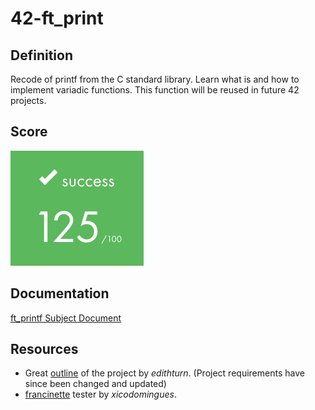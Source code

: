 # 42-ft_print

## Definition
Recode of printf from the C standard library. Learn what is and how to implement variadic functions. This function will be reused in future 42 projects.

## Score
![Score](https://github.com/fractalfeeling/uploads/blob/4e5f7f060cdb8824ca8373d4aa3c65d795a3464b/images/score_bonus.png)

## Documentation
[ft_printf Subject Document](https://github.com/fractalfeeling/uploads/blob/706153dcc01349465c865a07985236d4a7bbe354/docs/ft_printf.pdf)

## Resources
* Great [outline](https://github.com/edithturn/42-silicon-valley-ft-printf) of the project by *edithturn*. (Project requirements have since been changed and updated)
* [francinette](https://github.com/xicodomingues/francinette) tester by *xicodomingues*.
